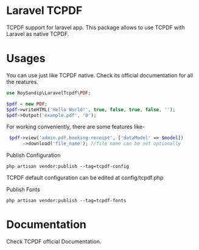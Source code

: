 
# Laravel TCPDF

TCPDF support for laravel app. This package allows to use TCPDF with Laravel as native TCPDF.

# Usages
You can use just like TCPDF native. Check its official documentation for all the reatures.

```php
use RoySandip\LaravelTcpdf\PDF;

$pdf = new PDF;
$pdf->writeHTML('Hello World!', true, false, true, false, '');
$pdf->Output('example.pdf', 'D');
```

For working conveniently, there are some features like-

```php
 $pdf->view('admin.pdf.booking-receipt', ['dataModel' => $model])
      ->download('file_name'); //file name can be set optionally
 ```               

Publish Configuration
```console
php artisan vendor:publish --tag=tcpdf-config
```
TCPDF default configuration can be edited at config/tcpdf.php

Publish Fonts
```console
php artisan vendor:publish --tag=tcpdf-fonts
```




# Documentation
Check TCPDF official Documentation. 


